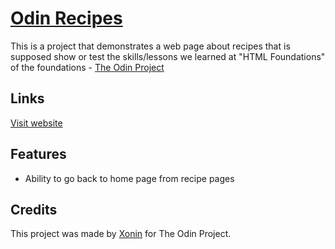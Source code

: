 # [Odin Recipes](https://xonin-hush.github.io/odin-recipes/)
This is a project that demonstrates a web page about recipes that is supposed show or test the skills/lessons we learned at "HTML Foundations" of the foundations - [The Odin Project](https://theodinproject.com)

## Links
[Visit website](https://xonin-hush.github.io/odin-recipes/)

## Features
- Ability to go back to home page from recipe pages

## Credits
This project was made by [Xonin](https://github.com/xonin-hush) for The Odin Project.